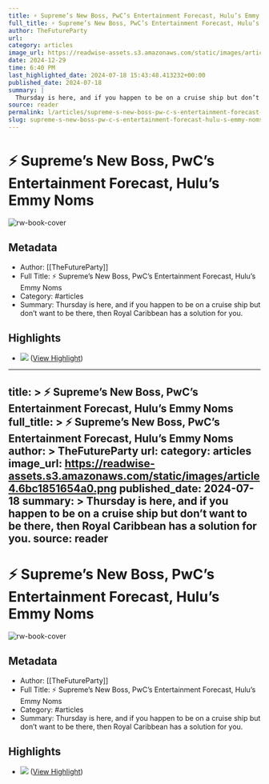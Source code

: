 ```yaml
---
title: ⚡ Supreme’s New Boss, PwC’s Entertainment Forecast, Hulu’s Emmy Noms
full_title: ⚡ Supreme’s New Boss, PwC’s Entertainment Forecast, Hulu’s Emmy Noms
author: TheFutureParty
url: 
category: articles
image_url: https://readwise-assets.s3.amazonaws.com/static/images/article4.6bc1851654a0.png
date: 2024-12-29
time: 6:40 PM
last_highlighted_date: 2024-07-18 15:43:48.413232+00:00
published_date: 2024-07-18
summary: |
  Thursday is here, and if you happen to be on a cruise ship but don’t want to be there, then Royal Caribbean has a solution for you.
source: reader
permalink: l/articles/supreme-s-new-boss-pw-c-s-entertainment-forecast-hulu-s-emmy-noms
slug: supreme-s-new-boss-pw-c-s-entertainment-forecast-hulu-s-emmy-noms
---
```

# ⚡ Supreme’s New Boss, PwC’s Entertainment Forecast, Hulu’s Emmy Noms

![rw-book-cover](https://readwise-assets.s3.amazonaws.com/static/images/article4.6bc1851654a0.png)

## Metadata
- Author: [[TheFutureParty]]
- Full Title: ⚡ Supreme’s New Boss, PwC’s Entertainment Forecast, Hulu’s Emmy Noms
- Category: #articles
- Summary: Thursday is here, and if you happen to be on a cruise ship but don’t want to be there, then Royal Caribbean has a solution for you.

## Highlights
- ![](https://media.beehiiv.com/cdn-cgi/image/fit=scale-down,format=auto,onerror=redirect,quality=80/uploads/asset/file/8bc2fa0f-5102-4103-b7d6-121c5960116b/supreme_july_18.jpg?t=1721268568) ([View Highlight](https://read.readwise.io/read/01j33872rbya7cjtayweefr1zw))


---
title: >
  ⚡ Supreme’s New Boss, PwC’s Entertainment Forecast, Hulu’s Emmy Noms
full_title: >
  ⚡ Supreme’s New Boss, PwC’s Entertainment Forecast, Hulu’s Emmy Noms
author: >
  TheFutureParty
url: 
category: articles
image_url: https://readwise-assets.s3.amazonaws.com/static/images/article4.6bc1851654a0.png
published_date: 2024-07-18
summary: >
  Thursday is here, and if you happen to be on a cruise ship but don’t want to be there, then Royal Caribbean has a solution for you.
source: reader
---
# ⚡ Supreme’s New Boss, PwC’s Entertainment Forecast, Hulu’s Emmy Noms

![rw-book-cover](https://readwise-assets.s3.amazonaws.com/static/images/article4.6bc1851654a0.png)

## Metadata
- Author: [[TheFutureParty]]
- Full Title: ⚡ Supreme’s New Boss, PwC’s Entertainment Forecast, Hulu’s Emmy Noms
- Category: #articles
- Summary: Thursday is here, and if you happen to be on a cruise ship but don’t want to be there, then Royal Caribbean has a solution for you.

## Highlights
- ![](https://media.beehiiv.com/cdn-cgi/image/fit=scale-down,format=auto,onerror=redirect,quality=80/uploads/asset/file/8bc2fa0f-5102-4103-b7d6-121c5960116b/supreme_july_18.jpg?t=1721268568) ([View Highlight](https://read.readwise.io/read/01j33872rbya7cjtayweefr1zw))


